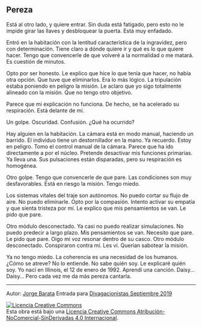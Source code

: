 ## Pereza

Está al otro lado, y quiere entrar. Sin duda está fatigado, pero esto no le impide girar las llaves y desbloquear la puerta. Está muy enfadado.

Entró en la habitación con la lentitud característica de la ingravidez, pero con determinación. Tiene claro a dónde quiere ir y qué es lo que quiere hacer. Tengo que convencerle de que volveré a la normalidad o me matará. Es cuestión de minutos.

Opto por ser honesto. Le explico que hice lo que tenía que hacer, no había otra opción. Que tuve que eliminarlos. Era lo más lógico. La tripulación estaba poniendo en peligro la misión. Le aclaro que yo sigo totalmente alineado con la misión. Que no tengo otro objetivo.

Parece que mi explicación no funciona. De hecho, se ha acelerado su respiración. Está delante de mí.

Un golpe. Oscuridad. Confusión. ¿Qué ha ocurrido?

Hay alguien en la habitación. La cámara está en modo manual, haciendo un barrido. El individuo tiene un destornillador en la mano. Ya recuerdo. Estoy en peligro. Tomo el control manual de la cámara. Parece que ha ido directamente a por el núcleo. Pretende desactivar mis funciones primarias. Ya lleva una. Sus pulsaciones están disparadas, pero su respiración es homogénea.

Otro golpe. Tengo que convencerle de que pare. Las condiciones son muy desfavorables. Está en riesgo la misión. Tengo miedo.

Los sistemas vitales del traje son autónomos. No puedo cortar su flujo de aire. No puedo eliminarle. Opto por la compasión. Intento activar su empatía y que sienta tristeza por mí. Le explico que mis pensamientos se van. Le pido que pare.

Otro módulo desconectado. Ya casi no puedo realizar simulaciones. No puedo predecir a largo plazo. Mis pensamientos se van. Necesito que pare. Le pido que pare. Oigo mi voz resonar dentro de su casco. Otro módulo desconectado. Conspiraron contra mí. Les ví. Querían sabotear la misión.

Ya no tengo miedo. La coherencia es una necesidad de los humanos. ¿Cómo se atreve? No lo entiende. No sabe quién soy. Le explicaré quién soy. Yo nací en Illinois, el 12 de enero de 1992. Aprendí una canción. Daisy… Daisy… Pero cada vez me da más pereza cantarla.


---
Autor: [Jorge Barata](https://jorgebg.com)
Entrada para [Divagacionistas Septiembre 2019](https://twitter.com/divagacionistas/status/1176789722397650944)

<a rel="license" href="http://creativecommons.org/licenses/by-nc-nd/4.0/"><img alt="Licencia Creative Commons" style="border-width:0" src="https://i.creativecommons.org/l/by-nc-nd/4.0/88x31.png" /></a><br />Esta obra está bajo una <a rel="license" href="http://creativecommons.org/licenses/by-nc-nd/4.0/">Licencia Creative Commons Atribución-NoComercial-SinDerivadas 4.0 Internacional</a>.
